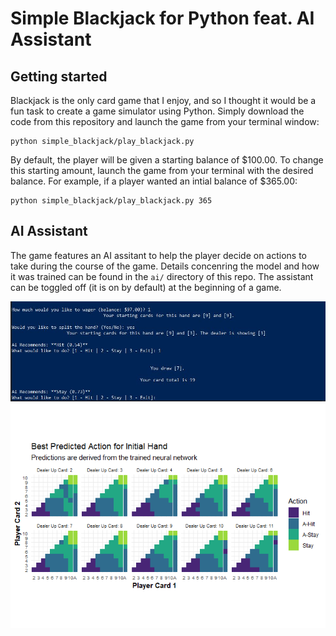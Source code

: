 Simple Blackjack for Python feat. AI Assistant
================

## Getting started

Blackjack is the only card game that I enjoy, and so I thought it would
be a fun task to create a game simulator using Python. Simply download
the code from this repository and launch the game from your terminal
window:

    python simple_blackjack/play_blackjack.py

By default, the player will be given a starting balance of $100.00. To
change this starting amount, launch the game from your terminal with the
desired balance. For example, if a player wanted an intial balance of
$365.00:

    python simple_blackjack/play_blackjack.py 365

## AI Assistant

The game features an AI assitant to help the player decide on actions to
take during the course of the game. Details concenring the model and how
it was trained can be found in the `ai/` directory of this repo. The
assistant can be toggled off (it is on by default) at the beginning of a
game.

![](ai/figures/game_assist.JPG)
![](ai/README_files/figure-markdown_github/plotting_2-1.png)
